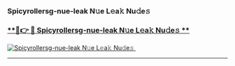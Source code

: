 ### Spicyrollersg-nue-leak N𝚞e L𝚎a𝚔 Nu𝚍e𝚜   

### [ **🔗👉 🔴 Spicyrollersg-nue-leak N𝚞e L𝚎a𝚔 Nu𝚍e𝚜 **](https://taap.it/xNRuk4)  

[![Spicyrollersg-nue-leak N𝚞e L𝚎a𝚔 Nu𝚍e𝚜 ](https://i.imgur.com/0qMVB7G.gif)](https://taap.it/xNRuk4)  

___  
